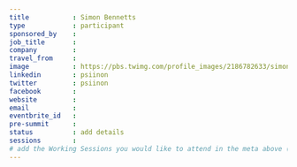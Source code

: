```yaml
---
title           : Simon Bennetts
type            : participant
sponsored_by    : 
job_title       :
company         :
travel_from     :
image           : https://pbs.twimg.com/profile_images/2186782633/simonbennetts2_400x400.jpg
linkedin        : psiinon
twitter         : psiinon
facebook        :
website         :
email           :
eventbrite_id   :
pre-summit      :
status          : add details
sessions        :
# add the Working Sessions you would like to attend in the meta above (use the session's title) e.g. sessions (one per line): 
---
```


<!-- put more details about participant here -->
